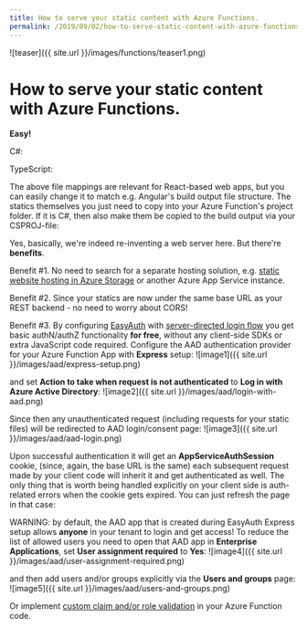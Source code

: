 ```yaml
---
title: How to serve your static content with Azure Functions.
permalink: /2019/09/02/how-to-serve-static-content-with-azure-functions
---
```

![teaser]({{ site.url }}/images/functions/teaser1.png)
# How to serve your static content with Azure Functions.

**Easy!**

C#:
<script src="https://gist.github.com/scale-tone/ed4d9756d1bcebf21f1c93e5a157d3e1.js"></script>

TypeScript:
<script src="https://gist.github.com/scale-tone/dadc399b43c85353bd5069d0634a4ef4.js"></script>

The above file mappings are relevant for React-based web apps, but you can easily change it to match e.g. Angular's build output file structure. The statics themselves you just need to copy into your Azure Function's project folder. If it is C#, then also make them be copied to the build output via your CSPROJ-file:
<script src="https://gist.github.com/scale-tone/7d4e29381aed34b8536db04664992c2e.js"></script>

Yes, basically, we're indeed re-inventing a web server here. But there're **benefits**.

Benefit #1. No need to search for a separate hosting solution, e.g. [static website hosting in Azure Storage](https://docs.microsoft.com/en-us/azure/storage/blobs/storage-blob-static-website) or another Azure App Service instance.

Benefit #2. Since your statics are now under the same base URL as your REST backend - no need to worry about CORS!

Benefit #3. By configuring [EasyAuth](https://docs.microsoft.com/en-us/azure/app-service/overview-authentication-authorization#authentication-flow) with [server-directed login flow](https://github.com/cgillum/easyauth/wiki/Login#server-directed-login) you get basic authN/authZ functionality **for free**, without any client-side SDKs or extra JavaScript code required. Configure the AAD authentication provider for your Azure Function App with **Express** setup: 
![image1]({{ site.url }}/images/aad/express-setup.png)

and set **Action to take when request is not authenticated** to **Log in with Azure Active Directory**: 
![image2]({{ site.url }}/images/aad/login-with-aad.png)

Since then any unauthenticated request (including requests for your static files) will be redirected to AAD login/consent page: 
![image3]({{ site.url }}/images/aad/aad-login.png)

Upon successful authentication it will get an **AppServiceAuthSession** cookie, (since, again, the base URL is the same) each subsequent request made by your client code will inherit it and get authenticated as well. The only thing that is worth being handled explicitly on your client side is auth-related errors when the cookie gets expired. You can just refresh the page in that case:
<script src="https://gist.github.com/scale-tone/c2932ee077e7c12938225c81c5a00511.js"></script>

WARNING: by default, the AAD app that is created during EasyAuth Express setup allows **anyone** in your tenant to login and get access! To reduce the list of allowed users you need to open that AAD app in **Enterprise Applications**, set **User assignment required** to **Yes**: 
![image4]({{ site.url }}/images/aad/user-assignment-required.png)

and then add users and/or groups explicitly via the **Users and groups** page:
![image5]({{ site.url }}/images/aad/users-and-groups.png)

Or implement [custom claim and/or role validation](https://docs.microsoft.com/en-us/azure/azure-functions/functions-bindings-http-webhook#working-with-client-identities) in your Azure Function code.
